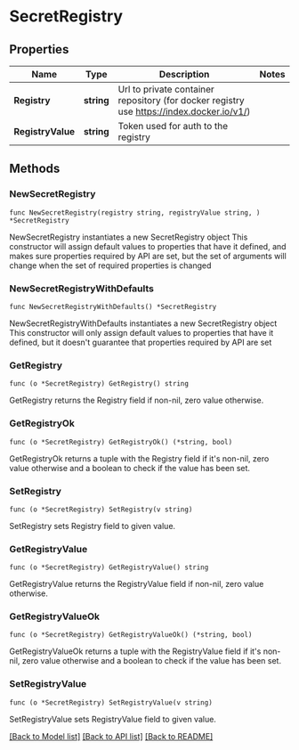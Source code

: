 # SecretRegistry

## Properties

Name | Type | Description | Notes
------------ | ------------- | ------------- | -------------
**Registry** | **string** | Url to private container repository (for docker registry use https://index.docker.io/v1/) | 
**RegistryValue** | **string** | Token used for auth to the registry | 

## Methods

### NewSecretRegistry

`func NewSecretRegistry(registry string, registryValue string, ) *SecretRegistry`

NewSecretRegistry instantiates a new SecretRegistry object
This constructor will assign default values to properties that have it defined,
and makes sure properties required by API are set, but the set of arguments
will change when the set of required properties is changed

### NewSecretRegistryWithDefaults

`func NewSecretRegistryWithDefaults() *SecretRegistry`

NewSecretRegistryWithDefaults instantiates a new SecretRegistry object
This constructor will only assign default values to properties that have it defined,
but it doesn't guarantee that properties required by API are set

### GetRegistry

`func (o *SecretRegistry) GetRegistry() string`

GetRegistry returns the Registry field if non-nil, zero value otherwise.

### GetRegistryOk

`func (o *SecretRegistry) GetRegistryOk() (*string, bool)`

GetRegistryOk returns a tuple with the Registry field if it's non-nil, zero value otherwise
and a boolean to check if the value has been set.

### SetRegistry

`func (o *SecretRegistry) SetRegistry(v string)`

SetRegistry sets Registry field to given value.


### GetRegistryValue

`func (o *SecretRegistry) GetRegistryValue() string`

GetRegistryValue returns the RegistryValue field if non-nil, zero value otherwise.

### GetRegistryValueOk

`func (o *SecretRegistry) GetRegistryValueOk() (*string, bool)`

GetRegistryValueOk returns a tuple with the RegistryValue field if it's non-nil, zero value otherwise
and a boolean to check if the value has been set.

### SetRegistryValue

`func (o *SecretRegistry) SetRegistryValue(v string)`

SetRegistryValue sets RegistryValue field to given value.



[[Back to Model list]](../README.md#documentation-for-models) [[Back to API list]](../README.md#documentation-for-api-endpoints) [[Back to README]](../README.md)


